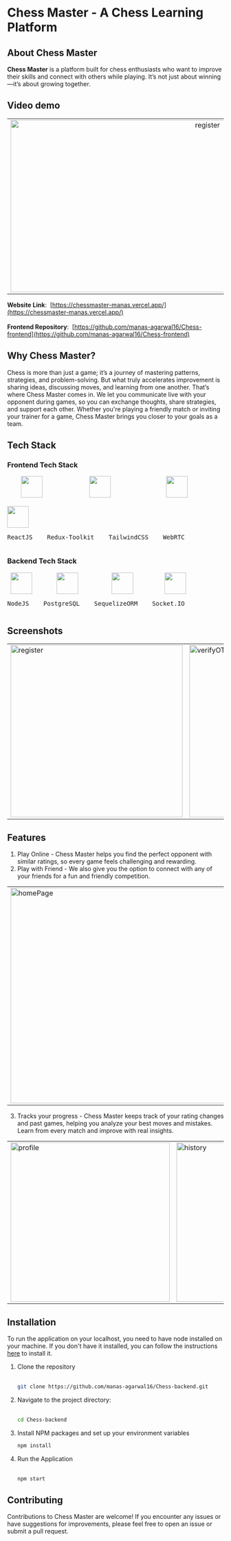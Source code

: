 # Chess Master - A Chess Learning Platform

## About Chess Master
**Chess Master** is a platform built for chess enthusiasts who want to improve their skills and connect with others while playing. It’s not just about winning—it’s about growing together.  
## Video demo
<table align="center">
  <tr>
    <td align="center">
      <a href="https://www.youtube.com/watch?v=isLbUbTW1G8">
        <img src="./src/assets/chessMaster_youtube_thumbnail.png" width="900" height="400" alt="register">
      </a>
    </td>
  </tr>
</table>

**Website Link**: &nbsp;[https://chessmaster-manas.vercel.app/](https://chessmaster-manas.vercel.app/)
</br>
</br>
**Frontend Repository**: &nbsp;[https://github.com/manas-agarwal16/Chess-frontend](https://github.com/manas-agarwal16/Chess-frontend)

## Why Chess Master?
Chess is more than just a game; it’s a journey of mastering patterns, strategies, and problem-solving. But what truly accelerates improvement is sharing ideas, discussing moves, and learning from one another. That’s where Chess Master comes in. We let you communicate live with your opponent during games, so you can exchange thoughts, share strategies, and support each other. Whether you're playing a friendly match or inviting your trainer for a game, Chess Master brings you closer to your goals as a team.

## Tech Stack
### Frontend Tech Stack
<div style="display: flex; flex-wrap: wrap; gap: 20px;">
  &nbsp;&nbsp;&nbsp;
  <img src="https://upload.wikimedia.org/wikipedia/commons/a/a7/React-icon.svg" width="50" height="50" style="margin-right: 30px;" />
  &nbsp;&nbsp;&nbsp;&nbsp;&nbsp;&nbsp;&nbsp;&nbsp;&nbsp;&nbsp;
  <img src="https://www.svgrepo.com/show/303557/redux-logo.svg" width="50" height="50" style="margin-right: 30px;" />
  &nbsp;&nbsp;&nbsp;&nbsp;&nbsp;&nbsp;&nbsp;&nbsp;&nbsp;&nbsp;&nbsp;&nbsp;&nbsp;&nbsp;&nbsp;
  <img src="https://www.svgrepo.com/show/333609/tailwind-css.svg" width="50" height="50" style="margin-right: 30px;" />
  &nbsp;&nbsp;&nbsp;&nbsp;&nbsp;&nbsp;&nbsp;
  <img src="https://www.svgrepo.com/show/354551/webrtc.svg" width="50" height="50" />
</div>
<div style="display: flex; flex-wrap: wrap; gap: 20px;">
 <pre>ReactJS    Redux-Toolkit    TailwindCSS    WebRTC</pre>
</div>

### Backend Tech Stack
<div style="display: flex; flex-wrap: wrap;">
  &nbsp;&nbsp;
  <img src="https://www.svgrepo.com/show/303360/nodejs-logo.svg" width="50" height="50" style="margin-right: 30px;" />
  &nbsp;&nbsp;&nbsp;&nbsp;&nbsp;&nbsp;&nbsp;
  <img src="https://upload.wikimedia.org/wikipedia/commons/2/29/Postgresql_elephant.svg" width="50" height="50" style="margin-right: 30px;" />
  &nbsp;&nbsp;&nbsp;&nbsp;&nbsp;&nbsp;&nbsp;&nbsp;&nbsp;&nbsp;&nbsp;&nbsp;
  <img src="https://github.com/user-attachments/assets/c857fb6c-1f5c-455f-a010-682a51f21d7c" width="50" height="50" style="margin-right: 30px;" />
  &nbsp;&nbsp;&nbsp;&nbsp;&nbsp;&nbsp;&nbsp;&nbsp;&nbsp;&nbsp;&nbsp;
  <img src="https://upload.wikimedia.org/wikipedia/commons/thumb/9/96/Socket-io.svg/900px-Socket-io.svg.png?20200308235956" width="50" height="50" />
</div>
<div style="display: flex; flex-wrap: wrap; gap: 20px;">
  <pre>NodeJS    PostgreSQL    SequelizeORM    Socket.IO</pre>
</div>


## Screenshots
<table>
  <tr>
    <td><img src="./src/assets/registerSS.png" alt="register" width="400"></td>
    <td><img src="./src/assets/verifyOtpSS.png" alt="verifyOTP" width="400"></td>
    <td><img src="./src/assets/loginSS.png" alt="login" width="400"></td>
  </tr>
</table>

## Features
1. Play Online - Chess Master helps you find the perfect opponent with similar ratings, so every game feels challenging and rewarding.
2. Play with Friend - We also give you the option to connect with any of your friends for a fun and friendly competition.

<table>
  <tr>
  <td> <img src="./src/assets/homeSS.png" alt="homePage" width="500"> </td>
  <td><img src="./src/assets/gameSS.png" alt="game" width="500"> </td>
  </tr>
</table>

3. Tracks your progress - Chess Master keeps track of your rating changes and past games, helping you analyze your best moves and mistakes. Learn from every match and improve with real insights.

<table>
  <tr>
    <td> <img src="./src/assets/profileSS.png" alt="profile" width="370"></td>
    <td><img src="./src/assets/historySS.png" alt="history" width="370"></td>
    <td><img src="./src/assets/history2SS.png" alt="history" width="370"></td>
  </tr>
</table>

## Installation

To run the application on your localhost, you need to have node installed on your machine. If you don't have it installed, you can follow the instructions [here](https://nodejs.org/en/download) to install it.

1. Clone the repository  
   </br>
   ```sh
   git clone https://github.com/manas-agarwal16/Chess-backend.git
   ```
2. Navigate to the project directory:  
   </br>
   ```sh
   cd Chess-backend
   ```
3. Install NPM packages and set up your environment variables
   </br>
   ```sh
   npm install
   ```
4. Run the Application  
   </br>
   ```js
   npm start
   ```

## Contributing
Contributions to Chess Master are welcome! If you encounter any issues or have suggestions for improvements, please feel free to open an issue or submit a pull request.
